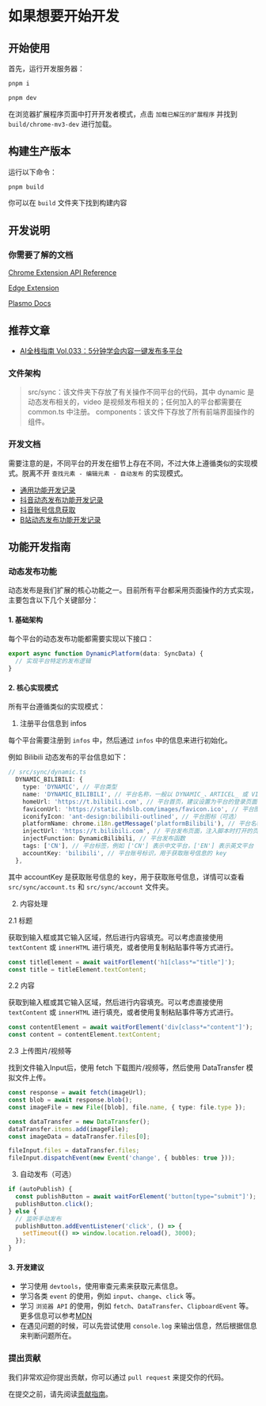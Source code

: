 # 如果想要开始开发

## 开始使用

首先，运行开发服务器：

```bash
pnpm i

pnpm dev
```

在浏览器扩展程序页面中打开开发者模式，点击 `加载已解压的扩展程序` 并找到 `build/chrome-mv3-dev` 进行加载。

## 构建生产版本

运行以下命令：

```bash
pnpm build
```

你可以在 `build` 文件夹下找到构建内容

## 开发说明

### 你需要了解的文档

[Chrome Extension API Reference](https://developer.chrome.com/docs/extensions/reference/api)

[Edge Extension](https://learn.microsoft.com/en-us/microsoft-edge/extensions-chromium/)

[Plasmo Docs](https://docs.plasmo.com/)

## 推荐文章

- [AI全栈指南 Vol.033：5分钟学会内容一键发布多平台](https://mp.weixin.qq.com/s/K7yh6EsBLOGJzl8Gh8SwLw)

### 文件架构

> src/sync：该文件夹下存放了有关操作不同平台的代码，其中 dynamic 是动态发布相关的，video 是视频发布相关的；任何加入的平台都需要在 common.ts 中注册。
> components：该文件下存放了所有前端界面操作的组件。

### 开发文档

需要注意的是，不同平台的开发在细节上存在不同，不过大体上遵循类似的实现模式。脱离不开 `查找元素 - 编辑元素 - 自动发布` 的实现模式。

- [通用功能开发记录](development/common.md)
- [抖音动态发布功能开发记录](development/douyin-dynamic.md)
- [抖音账号信息获取](development/douyin-account.md)
- [B站动态发布功能开发记录](development/bilibili-dynamic.md)

## 功能开发指南

### 动态发布功能

动态发布是我们扩展的核心功能之一。目前所有平台都采用页面操作的方式实现，主要包含以下几个关键部分：

#### 1. 基础架构

每个平台的动态发布功能都需要实现以下接口：

```typescript
export async function DynamicPlatform(data: SyncData) {
  // 实现平台特定的发布逻辑
}
```

#### 2. 核心实现模式

所有平台遵循类似的实现模式：

1. 注册平台信息到 infos

每个平台需要注册到 `infos` 中，然后通过 `infos` 中的信息来进行初始化。

例如 Bilibili 动态发布的平台信息如下：

```typescript
// src/sync/dynamic.ts
  DYNAMIC_BILIBILI: {
    type: 'DYNAMIC', // 平台类型
    name: 'DYNAMIC_BILIBILI', // 平台名称，一般以 DYNAMIC_、ARTICEL_ 或 VIDEO_ 开头
    homeUrl: 'https://t.bilibili.com', // 平台首页，建议设置为平台的登录页面
    faviconUrl: 'https://static.hdslb.com/images/favicon.ico', // 平台图标，在 F12 中的网页可以找到不同平台的 favicon 资源的来源
    iconifyIcon: 'ant-design:bilibili-outlined', // 平台图标（可选）
    platformName: chrome.i18n.getMessage('platformBilibili'), // 平台名称，在 locales 中进行 i18n 配置
    injectUrl: 'https://t.bilibili.com', // 平台发布页面，注入脚本时打开的页面
    injectFunction: DynamicBilibili, // 平台发布函数
    tags: ['CN'], // 平台标签，例如 ['CN'] 表示中文平台，['EN'] 表示英文平台
    accountKey: 'bilibili', // 平台账号标识，用于获取账号信息的 key
  },
```

其中 accountKey 是获取账号信息的 key，用于获取账号信息，详情可以查看 `src/sync/account.ts` 和 `src/sync/account` 文件夹。

2. 内容处理

2.1 标题

获取到输入框或其它输入区域，然后进行内容填充。可以考虑直接使用 `textContent` 或 `innerHTML` 进行填充，或者使用复制粘贴事件等方式进行。

```typescript
const titleElement = await waitForElement('h1[class*="title"]');
const title = titleElement.textContent;
```

2.2 内容

获取到输入框或其它输入区域，然后进行内容填充。可以考虑直接使用 `textContent` 或 `innerHTML` 进行填充，或者使用复制粘贴事件等方式进行。

```typescript
const contentElement = await waitForElement('div[class*="content"]');
const content = contentElement.textContent;
```

2.3 上传图片/视频等

找到文件输入Input后，使用 fetch 下载图片/视频等，然后使用 DataTransfer 模拟文件上传。

```typescript
const response = await fetch(imageUrl);
const blob = await response.blob();
const imageFile = new File([blob], file.name, { type: file.type });

const dataTransfer = new DataTransfer();
dataTransfer.items.add(imageFile);
const imageData = dataTransfer.files[0];

fileInput.files = dataTransfer.files;
fileInput.dispatchEvent(new Event('change', { bubbles: true }));
```

3. 自动发布（可选）

```typescript
if (autoPublish) {
  const publishButton = await waitForElement('button[type="submit"]');
  publishButton.click();
} else {
  // 监听手动发布
  publishButton.addEventListener('click', () => {
    setTimeout(() => window.location.reload(), 3000);
  });
}
```

#### 3. 开发建议

- 学习使用 `devtools`，使用审查元素来获取元素信息。
- 学习各类 `event` 的使用，例如 `input`、`change`、`click` 等。
- 学习 `浏览器 API` 的使用，例如 `fetch`、`DataTransfer`、`ClipboardEvent` 等。更多信息可以参考[MDN](https://developer.mozilla.org/zh-CN/docs/Web/API)
- 在遇见问题的时候，可以先尝试使用 `console.log` 来输出信息，然后根据信息来判断问题所在。

### 提出贡献

我们非常欢迎你提出贡献，你可以通过 `pull request` 来提交你的代码。

在提交之前，请先阅读[贡献指南](../CONTRIBUTING.md)。

